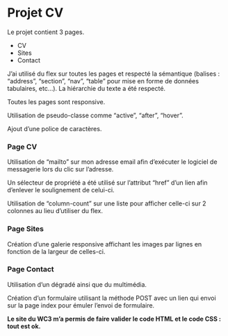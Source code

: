 # Projet CV

Le projet contient 3 pages.

- CV
- Sites
- Contact

J’ai utilisé du flex sur toutes les pages et respecté la sémantique (balises : “address”, “section”, “nav”, “table” pour mise en forme de données tabulaires, etc…).
La hiérarchie du texte a été respecté.

Toutes les pages sont responsive.

Utilisation de pseudo-classe comme “active”, “after”, “hover”.

Ajout d’une police de caractères.

### Page CV

Utilisation de “mailto” sur mon adresse email afin d’exécuter le logiciel de messagerie lors du clic sur l’adresse.

Un sélecteur de propriété a été utilisé sur l’attribut “href” d’un lien afin d’enlever le soulignement de celui-ci.

Utilisation de “column-count”  sur une liste pour afficher celle-ci sur 2 colonnes au lieu d’utiliser du flex. 

### Page Sites

Création d’une galerie responsive affichant les images par lignes en fonction de la largeur de celles-ci.

### Page Contact

Utilisation d’un dégradé ainsi que du multimédia.

Création d’un formulaire utilisant la méthode POST avec un lien qui envoi sur la page index pour émuler l’envoi de formulaire.

 

**Le site du WC3 m’a permis de faire valider le code HTML et le code CSS : tout est ok.**